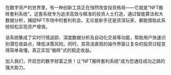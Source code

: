 在数字资产的世界里，有一种创新工具正在悄然改变投资格局——它就是“NFT搬砖套利系统”。这套系统专为追求高效与精准的投资人士打造，通过智能算法和大数据分析，捕捉NFT市场中的套利机会。无论是新手还是资深玩家，都能借助此系统轻松实现资产增值。

该系统集成了实时行情追踪、深度数据分析及自动化交易等功能，帮助用户快速识别潜在收益点，降低决策风险。同时，其简洁直观的操作界面让复杂的投资过程变得简单易懂，真正实现“搬砖”式的稳定收益。

加入我们，开启您的数字财富之旅！让“NFT搬砖套利系统”成为您通往成功之路的强大助力。